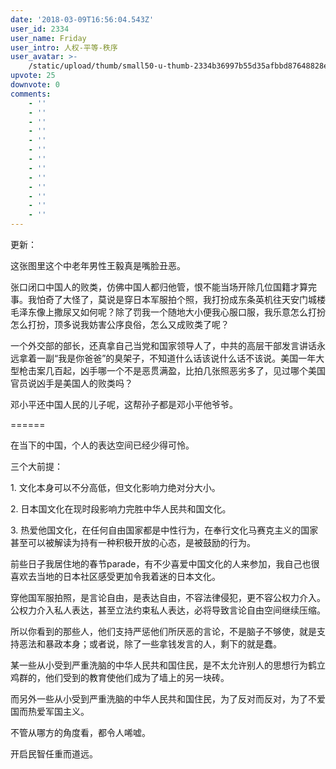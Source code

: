 ```yaml
---
date: '2018-03-09T16:56:04.543Z'
user_id: 2334
user_name: Friday
user_intro: 人权-平等-秩序
user_avatar: >-
    /static/upload/thumb/small50-u-thumb-2334b36997b55d35afbbd87648828ea8e8cd0efa742b.png
upvote: 25
downvote: 0
comments:
    - ''
    - ''
    - ''
    - ''
    - ''
    - ''
    - ''
    - ''
    - ''
    - ''
    - ''
    - ''
    - ''
---
```


更新：

这张图里这个中老年男性王毅真是嘴脸丑恶。

张口闭口中国人的败类，仿佛中国人都归他管，恨不能当场开除几位国籍才算完事。我怕奇了大怪了，莫说是穿日本军服拍个照，我打扮成东条英机往天安门城楼毛泽东像上撒尿又如何呢？除了罚我一个随地大小便我心服口服，我乐意怎么打扮怎么打扮，顶多说我妨害公序良俗，怎么又成败类了呢？

一个外交部的部长，还真拿自己当党和国家领导人了，中共的高层干部发言讲话永远拿着一副“我是你爸爸”的臭架子，不知道什么话该说什么话不该说。美国一年大型枪击案几百起，凶手哪一个不是恶贯满盈，比拍几张照恶劣多了，见过哪个美国官员说凶手是美国人的败类吗？

邓小平还中国人民的儿子呢，这帮孙子都是邓小平他爷爷。

\======

在当下的中国，个人的表达空间已经少得可怜。

三个大前提：

1\. 文化本身可以不分高低，但文化影响力绝对分大小。

2\. 日本国文化在现时段影响力完胜中华人民共和国文化。

3\. 热爱他国文化，在任何自由国家都是中性行为，在奉行文化马赛克主义的国家甚至可以被解读为持有一种积极开放的心态，是被鼓励的行为。

前些日子我居住地的春节parade，有不少喜爱中国文化的人来参加，我自己也很喜欢去当地的日本社区感受更加令我着迷的日本文化。

穿他国军服拍照，是言论自由，是表达自由，不容法律侵犯，更不容公权力介入。公权力介入私人表达，甚至立法约束私人表达，必将导致言论自由空间继续压缩。

所以你看到的那些人，他们支持严惩他们所厌恶的言论，不是脑子不够使，就是支持恶法和暴政本身；或者说，除了一些拿钱发言的人，剩下的就是蠢。

某一些从小受到严重洗脑的中华人民共和国住民，是不太允许别人的思想行为鹤立鸡群的，他们受到的教育使他们成为了墙上的另一块砖。

而另外一些从小受到严重洗脑的中华人民共和国住民，为了反对而反对，为了不爱国而热爱军国主义。

不管从哪方的角度看，都令人唏嘘。

开启民智任重而道远。
